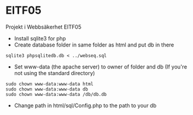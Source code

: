 # EITF05
Projekt i Webbsäkerhet EITF05

* Install sqlite3 for php
* Create database folder in same folder as html and put db in there
```
sqlite3 phpsqlitedb.db < ../webseq.sql
```
* Set www-data (the apache server) to owner of folder and db (If you're not using the standard directory)
```
sudo chown www-data:www-data html
sudo chown www-data:www-data db
sudo chown www-data:www-data /db/db.db
```
* Change path in html/sql/Config.php to the path to your db
